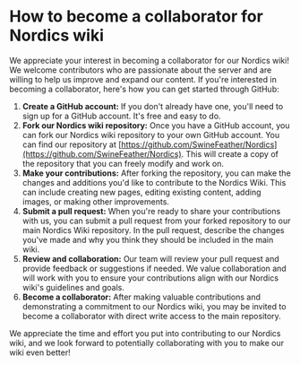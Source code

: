 # How to become a collaborator for Nordics wiki

We appreciate your interest in becoming a collaborator for our Nordics wiki! We welcome contributors who are passionate about the server and are willing to help us improve and expand our content. If you're interested in becoming a collaborator, here's how you can get started through GitHub:

1. **Create a GitHub account:** If you don't already have one, you'll need to sign up for a GitHub account. It's free and easy to do.
2. **Fork our Nordics wiki repository:** Once you have a GitHub account, you can fork our Nordics wiki repository to your own GitHub account. You can find our repository at [https://github.com/SwineFeather/Nordics](https://github.com/SwineFeather/Nordics). This will create a copy of the repository that you can freely modify and work on.
3. **Make your contributions:** After forking the repository, you can make the changes and additions you'd like to contribute to the Nordics Wiki. This can include creating new pages, editing existing content, adding images, or making other improvements.
4. **Submit a pull request:** When you're ready to share your contributions with us, you can submit a pull request from your forked repository to our main Nordics Wiki repository. In the pull request, describe the changes you've made and why you think they should be included in the main wiki.
5. **Review and collaboration:** Our team will review your pull request and provide feedback or suggestions if needed. We value collaboration and will work with you to ensure your contributions align with our Nordics wiki's guidelines and goals.
6. **Become a collaborator:** After making valuable contributions and demonstrating a commitment to our Nordics wiki, you may be invited to become a collaborator with direct write access to the main repository.

We appreciate the time and effort you put into contributing to our Nordics wiki, and we look forward to potentially collaborating with you to make our wiki even better!
